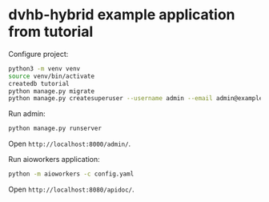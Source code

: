 # dvhb-hybrid example application from tutorial

Configure project:

```bash
python3 -m venv venv
source venv/bin/activate
createdb tutorial
python manage.py migrate
python manage.py createsuperuser --username admin --email admin@example.com
```

Run admin:

```bash
python manage.py runserver
```

Open `http://localhost:8000/admin/`.


Run aioworkers application:

```bash
python -m aioworkers -c config.yaml
```

Open `http://localhost:8080/apidoc/`.